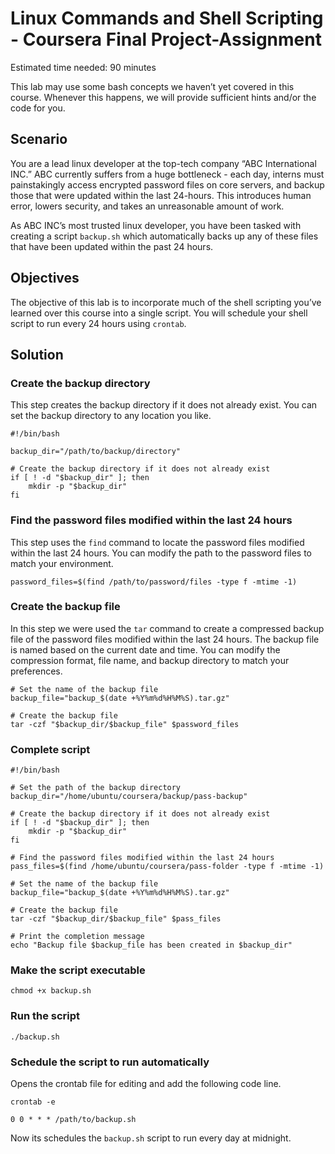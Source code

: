 # Linux Commands and Shell Scripting - Coursera Final Project-Assignment

Estimated time needed: 90 minutes

This lab may use some bash concepts we haven’t yet covered in this course. Whenever this happens, we will provide sufficient hints and/or the code for you.

## Scenario
You are a lead linux developer at the top-tech company “ABC International INC.” ABC currently suffers from a huge bottleneck - each day, interns must painstakingly access encrypted password files on core servers, and backup those that were updated within the last 24-hours. This introduces human error, lowers security, and takes an unreasonable amount of work.

As ABC INC’s most trusted linux developer, you have been tasked with creating a script `backup.sh` which automatically backs up any of these files that have been updated within the past 24 hours.

## Objectives
The objective of this lab is to incorporate much of the shell scripting you’ve learned over this course into a single script.
You will schedule your shell script to run every 24 hours using `crontab`.

## Solution

### Create the backup directory
This step creates the backup directory if it does not already exist. You can set the backup directory to any location you like.
```
#!/bin/bash

backup_dir="/path/to/backup/directory"

# Create the backup directory if it does not already exist
if [ ! -d "$backup_dir" ]; then
    mkdir -p "$backup_dir"
fi
```

### Find the password files modified within the last 24 hours
This step uses the `find` command to locate the password files modified within the last 24 hours. You can modify the path to the password files to match your environment.

```
password_files=$(find /path/to/password/files -type f -mtime -1)
```

### Create the backup file
In this step we were used the `tar` command to create a compressed backup file of the password files modified within the last 24 hours. The backup file is named based on the current date and time. You can modify the compression format, file name, and backup directory to match your preferences.

```
# Set the name of the backup file
backup_file="backup_$(date +%Y%m%d%H%M%S).tar.gz"

# Create the backup file
tar -czf "$backup_dir/$backup_file" $password_files
```
### Complete script
```
#!/bin/bash

# Set the path of the backup directory
backup_dir="/home/ubuntu/coursera/backup/pass-backup"

# Create the backup directory if it does not already exist
if [ ! -d "$backup_dir" ]; then
    mkdir -p "$backup_dir"
fi

# Find the password files modified within the last 24 hours
pass_files=$(find /home/ubuntu/coursera/pass-folder -type f -mtime -1)

# Set the name of the backup file
backup_file="backup_$(date +%Y%m%d%H%M%S).tar.gz"

# Create the backup file
tar -czf "$backup_dir/$backup_file" $pass_files

# Print the completion message
echo "Backup file $backup_file has been created in $backup_dir"
```
### Make the script executable

```
chmod +x backup.sh
```

### Run the script
```
./backup.sh
```
### Schedule the script to run automatically
Opens the crontab file for editing and add the following code line.
```
crontab -e
```
```
0 0 * * * /path/to/backup.sh
```
Now its schedules the `backup.sh` script to run every day at midnight.
